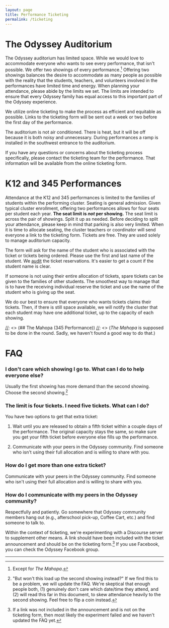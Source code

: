 ```yaml
---
layout: page
title: Performance Ticketing
permalink: /ticketing
---
```


# The Odyssey Auditorium

The Odyssey auditorium has limited space. While we would love to accommodate everyone who wants to see every performance, that isn't possible. We offer two showings of every performance.[^1] Offering two showings balances the desire to accommodate as many people as possible with the reality that the students, teachers, and volunteers involved in the performances have limited time and energy. When planning your attendance, please abide by the limits we set. The limits are intended to ensure that every Odyssey family has equal access to this important part of the Odyssey experience.

[^1]: Except for *The Mahopa*.

We utilize online ticketing to make the process as efficient and equitable as possible. Links to the ticketing form will be sent out a week or two before the first day of the performance.

The auditorium is not air conditioned. There is heat, but it will be off because it is both noisy and unnecessary. During performances a ramp is installed in the southwest entrance to the auditorium.

If you have any questions or concerns about the ticketing process specifically, please contact the ticketing team for the performance. That information will be available from the online ticketing form.


# K12 and 345 Performances

Attendance at the K12 and 345 performances is limited to the families of students within the performing cluster. Seating is general admission. Given typical cluster enrollment, offering two performances allows for four seats per student each year. **The seat limit is *not* per showing.** The seat limit is across the pair of showings. Split it up as needed. Before deciding to split your attendance, please keep in mind that parking is also very limited. When it is time to allocate seating, the cluster teachers or coordinator will send everyone a link to the ticketing form. Tickets are free. They are used solely to manage auditorium capacity.

The form will ask for the name of the student who is associated with the ticket or tickets being ordered. Please use the first and last name of the student. We [audit](https://en.wikipedia.org/wiki/Trust,_but_verify) the ticket reservations. It's easier to get a count if the student name is clear.

If someone is not using their entire allocation of tickets, spare tickets can be given to the families of other students. The smoothest way to manage that is to have the receiving individual reserve the ticket and use the name of the student who is giving up the seat.

We do our best to ensure that everyone who wants tickets claims their tickets. Then, if there is still space available, we will notify the cluster that each student may have one additional ticket, up to the capacity of each showing.


[//]: <> (## The Mahopa (345 Performance))
[//]: <> (*The Mahopa* is supposed to be done in the round. Sadly, we haven't found a good way to do that.)


[//]: <> (# 678 Performances)

[//]: <> (The 678 performances use assigned seating.)




# FAQ

[//]: <> (## K12 & 345)

### I don't care which showing I go to. What can I do to help everyone else?

Usually the first showing has more demand than the second showing. Choose the second showing.[^2]

[^2]: "But won't this load up the second showing instead?" If we find this to be a problem, we will update the FAQ. We're skeptical that enough people both, (1) genuinely don't care which date/time they attend, and (2) will read this far in this document, to skew attendance heavily to the second showing. Feel free to flip a coin instead.

### The limit is four tickets. I need five tickets. What can I do?

You have two options to get that extra ticket:

1. Wait until you are released to obtain a fifth ticket within a couple days of the performance. The original capacity stays the same, so make sure you get your fifth ticket before everyone else fills up the performance.

2. Communicate with your peers in the Odyssey community. Find someone who isn't using their full allocation and is willing to share with you.

### How do I get more than one extra ticket?

Communicate with your peers in the Odyssey community. Find someone who isn't using their full allocation and is willing to share with you.

### How do I communicate with my peers in the Odyssey community?

Respectfully and patiently. Go somewhere that Odyssey community members hang out (e.g., afterschool pick-up, Coffee Cart, etc.) and find someone to talk to.

Within the context of ticketing, we're experimenting with a Discourse server to supplement other means. A link should have been included with the ticket announcement and should be on the ticketing form.[^3] If you use Facebook, you can check the Odyssey Facebook group.

[^3]: If a link was not included in the announcement and is not on the ticketing form, then most likely the experiment failed and we haven't updated the FAQ yet.


[//]: <> (The following horizontal rule can be removed if there are no footnotes.)

---
